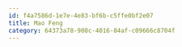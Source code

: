 ```yaml
---
id: f4a7586d-1e7e-4e83-bf6b-c5ffe0bf2e07
title: Mao Feng
category: 64373a78-908c-4016-84af-c09666c8704f
---
```

